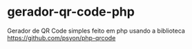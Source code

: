 # gerador-qr-code-php
Gerador de QR Code simples feito em php usando a biblioteca https://github.com/psyon/php-qrcode
